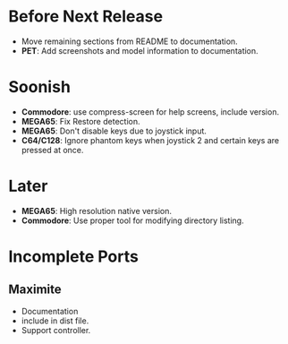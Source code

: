 # Before Next Release

- Move remaining sections from README to documentation.
- **PET**: Add screenshots and model information to documentation.

# Soonish

- **Commodore**: use compress-screen for help screens, include version.
- **MEGA65**: Fix Restore detection.
- **MEGA65**: Don't disable keys due to joystick input.
- **C64/C128**: Ignore phantom keys when joystick 2 and certain keys are pressed at once.

# Later

- **MEGA65**: High resolution native version.
- **Commodore**: Use proper tool for modifying directory listing.

# Incomplete Ports

## Maximite

- Documentation
- include in dist file.
- Support controller.

